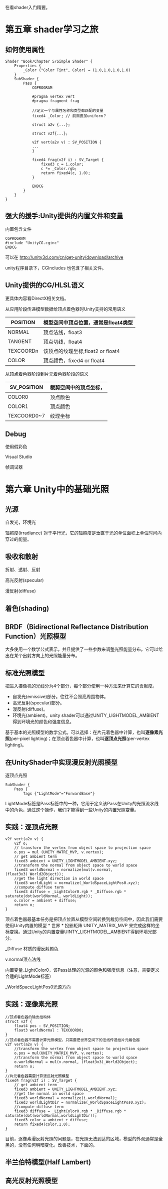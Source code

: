 在看shader入门精要。

# 第五章 shader学习之旅

## 如何使用属性

```
Shader "Book/Chapter 5/Simple Shader" {
	Properties {
		_Color ("Color Tint", Color) = (1.0,1.0,1.0,1.0)
	}
	SubShader {
		Pass {
			CGPROGRAM
			
			#pragma vertex vert
			#pragma fragment frag
			
			//定义一个与属性名称和类型都匹配的变量
			fixed4 _Color; // 前面要加uniform？
			
			struct a2v {...};
			
			struct v2f{...};
			
			v2f vert(a2v v) : SV_POSITION {
			...
			}
			
			fixed4 frag(v2f i) : SV_Target {
				fixed3 c = i.color;
				c *= _Color.rgb;
				return fixed4(c, 1.0);
			}
			
			ENDCG
		}
	}
}
```

## 强大的援手:Unity提供的内置文件和变量

内置包含文件

```
CGPROGRAM
#include "UnityCG.cginc"
ENDCG
```

可以在 http://unity3d.com/cn/get-unity/download/archive

unity程序目录下，CGIncludes 也包含了相关文件。

## Unity提供的CG/HLSL语义

更具体内容看DirectX相关文档。

从应用阶段传递模型数据给顶点着色器时Unity支持的常用语义

| POSITION  | 模型空间中顶点位置，通常是float4类型 |
| --------- | ------------------------------------ |
| NORMAL    | 顶点法线，float3                     |
| TANGENT   | 顶点切线，float4                     |
| TEXCOORDn | 该顶点的纹理坐标,float2 or float4    |
| COLOR     | 顶点颜色，fixed4 or float4           |

从顶点着色器阶段到片元着色器阶段的语义

| SV_POSITION | 裁剪空间中的顶点坐标， |
| ----------- | ---------------------- |
| COLOR0      | 顶点颜色               |
| COLOR1      | 顶点颜色               |
| TEXCOORD0~7 | 纹理坐标               |

## Debug

使用假彩色

Visual Studio

帧调试器

#  第六章 Unity中的基础光照

## 光源

自发光，环境光

辐照度(irradiance) 对于平行光，它的辐照度是垂直于光的单位面积上单位时间内穿过的能量。

## 吸收和散射

折射、透射、反射

高光反射(specular)

漫反射(diffuse)

## 着色(shading)

## BRDF（Bidirectional Reflectance Distribution Function）光照模型

大多使用一个数学公式表示，并且提供了一些参数来调整光照能量分布。它可以给出在某个出射方向上的光照能量分布。

## 标准光照模型

把进入摄像机的光线分为4个部分，每个部分使用一种方法来计算它的贡献度。

- 自发光(emissive)部分。往往不会照亮周围物体。
- 高光反射(specular)部分。
- 漫反射(diffuse)。
- 环境光(ambient)。unity shader可以通过UNITY_LIGHTMODEL_AMBIENT得到环境光的颜色和强度信息。

基于基本的光照模型的数学公式。可以选择：在片元着色器中计算，也叫**逐像素光照**(per-pixel lighting)；在顶点着色器中计算，也叫**逐顶点光照**(per-vertex lighting)。

## 在UnityShader中实现漫反射光照模型

逐顶点光照

```
SubShader {
	Pass {
		Tags {"LightMode"="ForwardBase"}
```

LightMode标签是Pass标签中的一种，它用于定义该Pass在Unity的光照流水线中的角色，通过这个操作，我们才能得到一些Unity的内置光照变量。

## 实践：逐顶点光照

```
v2f vert(a2v v) {
	v2f o;
	// transform the vertex from object space to projection space
	o.pos = mul (UNITY_MATRI_MVP, v.vertex);
	// get ambient term
	fixed3 ambient = UNITY_LIGHTMODEL_AMBIENT.xyz;
	//transform the normal from object space to world space
	fixed3 worldNormal = normalize(mul(v.normal, (float3x3)_World2Object));
	//get the light direction in world space
	fixed3 worldLight = normalize(_WorldSpaceLightPos0.xyz);
	//compute diffuse term
	fixed3 diffuse = _LightColor0.rgb * _Diffuse.rgb * saturate(dot(worldNormal, worldLight));
	o.color = ambient + diffuse;
	return o;
}
```

顶点着色器最基本任务是把顶点位置从模型空间转换到裁剪空间中，因此我们需要使用Unity内置的模型 * 世界 * 投影矩阵 UNITY_MATRIX_MVP 来完成这样的坐标变换。通过Unity的内置变量UINTY_LIGHTMODEL_AMBIENT得到环境光部分。

_Diffuse 材质的漫反射颜色

v.normal顶点法线

内置变量_LightColor0，该Pass处理的光源的颜色和强度信息（注意，需要定义合适的LightMode标签）

_WorldSpaceLightPos0光源方向

## 实践：逐像素光照

```
//顶点着色器的输出结构体
struct v2f {
	float4 pos : SV_POSITION;
	float3 worldNormal : TEXCOORD0;
}
//顶点着色器不需要计算光照模型，只需要把世界空间下的法线传递给片元着色器
v2f vert(a2v v) {
	//transform the vertex from object space to projection space
	o.pos = mul(UNITY_MATRIX_MVP, v.vertex);
	//transform the normal from object space to world space
	o.worldNormal = mul(v.normal, (float3x3)_World2Object);
	return o;
}
//片元着色器需要计算漫反射光照模型
fixed4 frag(v2f i) : SV_Target {
	// get ambient term
	fixed3 ambient = UNITY_LIGHTMODEL_AMBIENT.xyz;
	//get the normal in world space
	fixed3 worldNormal = normalize(i.worldNormal);
	fixed3 worldLightDir = normalize(_WorldSpaceLightPos0.xyz);
	//compute diffuse term
	fixed3 diffuse = _LightColor0.rgb * _Diffuse.rgb * saturate(dot(worldNormal,worldLightDir));
	fixed3 color = ambient + diffuse;
	return fixed4(color,1.0);
}
```

目前，逐像素漫反射光照的问题是，在光照无法到达的区域，模型的外观通常是全黑的，没有任何明暗变化。改善技术，下面的。

## 半兰伯特模型(Half Lambert)

## 高光反射光照模型

